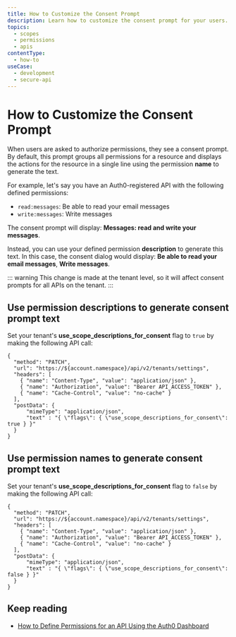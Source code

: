 ```yaml
---
title: How to Customize the Consent Prompt
description: Learn how to customize the consent prompt for your users.
topics:
  - scopes
  - permissions
  - apis
contentType:
  - how-to
useCase:
  - development
  - secure-api
---
```

# How to Customize the Consent Prompt

When users are asked to authorize permissions, they see a consent prompt. By default, this prompt groups all permissions for a resource and displays the actions for the resource in a single line using the permission **name** to generate the text.

For example, let's say you have an Auth0-registered API with the following defined permissions:

* `read:messages`: Be able to read your email messages
* `write:messages`: Write messages

The consent prompt will display: **Messages: read and write your messages**.

Instead, you can use your defined permission **description** to generate this text. In this case, the consent dialog would display: **Be able to read your email messages**, **Write messages**.

::: warning
This change is made at the tenant level, so it will affect consent prompts for all APIs on the tenant.
:::

## Use permission descriptions to generate consent prompt text

 Set your tenant's **use_scope_descriptions_for_consent** flag to `true` by making the following API call:

```har
{
  "method": "PATCH",
  "url": "https://${account.namespace}/api/v2/tenants/settings",
  "headers": [
    { "name": "Content-Type", "value": "application/json" },
    { "name": "Authorization", "value": "Bearer API_ACCESS_TOKEN" },
    { "name": "Cache-Control", "value": "no-cache" }
  ],
  "postData": {
      "mimeType": "application/json",
      "text" : "{ \"flags\": { \"use_scope_descriptions_for_consent\": true } }"
  }
}
```

## Use permission names to generate consent prompt text

Set your tenant's **use_scope_descriptions_for_consent** flag to `false` by making the following API call:

```har
{
  "method": "PATCH",
  "url": "https://${account.namespace}/api/v2/tenants/settings",
  "headers": [
    { "name": "Content-Type", "value": "application/json" },
    { "name": "Authorization", "value": "Bearer API_ACCESS_TOKEN" },
    { "name": "Cache-Control", "value": "no-cache" }
  ],
  "postData": {
      "mimeType": "application/json",
      "text" : "{ \"flags\": { \"use_scope_descriptions_for_consent\": false } }"
  }
}
```

## Keep reading

- [How to Define Permissions for an API Using the Auth0 Dashboard](/scopes/current/guides/define-api-scopes-dashboard)
